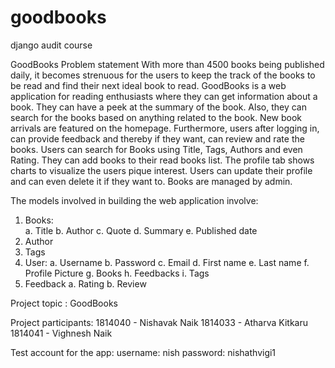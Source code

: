 # goodbooks
django audit course

GoodBooks
Problem statement
	With more than 4500 books being published daily, it becomes strenuous for the users to keep the track of the books to be read and find their next ideal book to read. GoodBooks is a web application for reading enthusiasts where they can get information about a book. They can have a peek at the summary of the book. Also, they can search for the books based on anything related to the book. New book arrivals are featured on the homepage. Furthermore, users after logging in, can provide feedback and thereby if they want, can review and rate the books. 
	Users can search for Books using Title, Tags, Authors and even Rating. They can add books to their read books list. The profile tab shows charts to visualize the users pique interest. Users can update their profile and can even delete it if they want to. Books are managed by admin.

The models involved in building the web application involve:

1.	Books:	
a.	Title
b.	Author
c.	Quote
d.	Summary
e.	Published date
2.	Author
3.	Tags
4.	User:
a.	Username
b.	Password
c.	Email 
d.	First name
e.	Last name
f.	Profile Picture
g.	Books
h.	Feedbacks
i.	Tags
5.	Feedback
a.	Rating
b.	Review	


Project topic : GoodBooks

Project participants:
1814040 - Nishavak Naik
1814033 - Atharva Kitkaru
1814041 - Vighnesh Naik

Test account for the app:
username: nish
password: nishathvigi1
